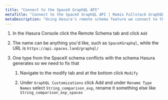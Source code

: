 ```yaml
---
title: "Connect to the SpaceX GraphQL API"
metaTitle: "Connect to the SpaceX GraphQL API | Remix Fullstack GraphQL Tutorial"
metaDescription: "Using Hasura's remote schema feature we connect to the SpaceX GraphQL API"
---
```


1. In the Hasura Console click the Remote Schema tab and click `Add`

1. The name can be anything you'd like, such as `SpaceXGraphql`, while the URL is `https://api.spacex.land/graphql/`

1. One type from the SpaceX schema conflicts with the schema Hasura generates so we need to fix that

   1. Navigate to the modify tab and at the bottom click `Modify`

   1. Under `GraphQL Customizations` click Add and under `Rename Type Names` select `String_comparison_exp`, rename it something else like `String_comparison_exp_spacex`
